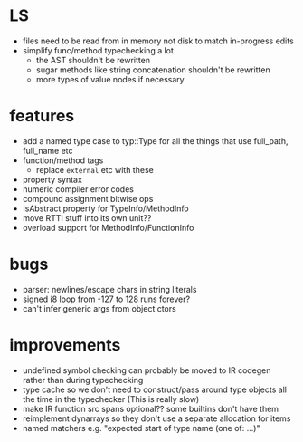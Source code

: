 # LS
* files need to be read from in memory not disk to match in-progress edits
* simplify func/method typechecking a lot
  * the AST shouldn't be rewritten
  * sugar methods like string concatenation shouldn't be rewritten
  * more types of value nodes if necessary

# features
* add a named type case to typ::Type for all the things that use full_path, full_name etc
* function/method tags 
  * replace `external` etc with these
* property syntax
* numeric compiler error codes
* compound assignment bitwise ops
* IsAbstract property for TypeInfo/MethodInfo
* move RTTI stuff into its own unit??
* overload support for MethodInfo/FunctionInfo

# bugs
* parser: newlines/escape chars in string literals
* signed i8 loop from -127 to 128 runs forever?
* can't infer generic args from object ctors

# improvements
* undefined symbol checking can probably be moved to IR codegen rather than during typechecking 
* type cache so we don't need to construct/pass around type objects all the time in the typechecker (This is really slow)
* make IR function src spans optional?? some builtins don't have them
* reimplement dynarrays so they don't use a separate allocation for items
* named matchers e.g. "expected start of type name (one of: ...)"
